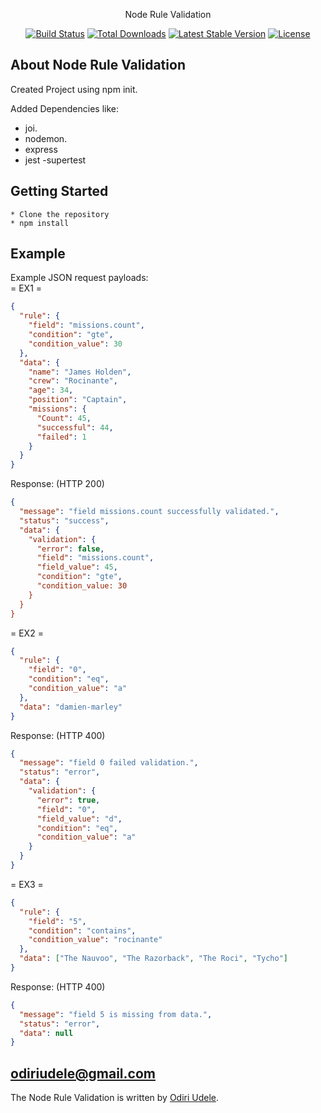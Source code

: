 

 
 <p align="center"> Node Rule Validation</p>

<p align="center">
<a href="https://travis-ci.org/laravel/framework"><img src="https://travis-ci.org/laravel/framework.svg" alt="Build Status"></a>
<a href="https://packagist.org/packages/laravel/framework"><img src="https://poser.pugx.org/laravel/framework/d/total.svg" alt="Total Downloads"></a>
<a href="https://packagist.org/packages/laravel/framework"><img src="https://poser.pugx.org/laravel/framework/v/stable.svg" alt="Latest Stable Version"></a>
<a href="https://packagist.org/packages/laravel/framework"><img src="https://poser.pugx.org/laravel/framework/license.svg" alt="License"></a>
</p>

## About Node Rule Validation

 Created Project using npm init.

Added Dependencies like:
- joi.
- nodemon.
- express
- jest
 -supertest


## Getting Started

    * Clone the repository 
    * npm install
## Example

Example JSON request payloads:<br>
= EX1 =
```json
{
  "rule": {
    "field": "missions.count",
    "condition": "gte",
    "condition_value": 30
  },
  "data": {
    "name": "James Holden",
    "crew": "Rocinante",
    "age": 34,
    "position": "Captain",
    "missions": {
      "Count": 45,
      "successful": 44,
      "failed": 1
    }
  }
}
```
Response: (HTTP 200)
```json
{
  "message": "field missions.count successfully validated.",
  "status": "success",
  "data": {
    "validation": {
      "error": false,
      "field": "missions.count",
      "field_value": 45,
      "condition": "gte",
      "condition_value: 30
    }
  }
}
```
= EX2 =
```json
{
  "rule": {
    "field": "0",
    "condition": "eq",
    "condition_value": "a"
  },
  "data": "damien-marley"
}
```
Response: (HTTP 400)
```json
{
  "message": "field 0 failed validation.",
  "status": "error",
  "data": {
    "validation": {
      "error": true,
      "field": "0",
      "field_value": "d",
      "condition": "eq",
      "condition_value": "a"
    }
  }
}
```

= EX3 =
```json
{
  "rule": {
    "field": "5",
    "condition": "contains",
    "condition_value": "rocinante"
  },
  "data": ["The Nauvoo", "The Razorback", "The Roci", "Tycho"]
}
```
Response: (HTTP 400)
```json
{
  "message": "field 5 is missing from data.",
  "status": "error",
  "data": null
}
```

## odiriudele@gmail.com


The Node Rule Validation is written by [Odiri Udele](odiriudele@gmail.com).

